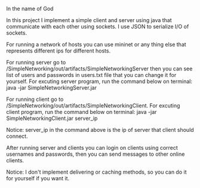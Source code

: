In the name of God

In this project I implement a simple client and server using java that communicate with each other using sockets.
I use JSON to serialize I/O of sockets.

For running a network of hosts you can use mininet or any thing else that represents different ips for different hosts.

For running server go to /SimpleNetworking/out/artifacts/SimpleNetworkingServer then you can see list of users and passwords in users.txt file that you can change it for yourself.
For excuting server program, run the command below on terminal:
java -jar SimpleNetworkingServer.jar

For running client go to /SimpleNetworking/out/artifacts/SimpleNetworkingClient.
For excuting client program, run the command below on terminal:
java -jar SimpleNetworkingClient.jar server_ip

Notice: server_ip in the command above is the ip of server that client should connect.

After running server and clients you can login on clients using correct usernames and passwords, then you can send messages to other online clients.

Notice: I don't implement delivering or caching methods, so you can do it for yourself if you want it.
